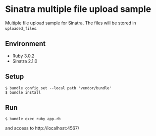 # Sinatra multiple file upload sample

Multiple file upload sample for Sinatra.
The files will be stored in `uploaded_files`.


## Environment
- Ruby 3.0.2
- Sinatra 2.1.0


## Setup
```console
$ bundle config set --local path 'vendor/bundle'
$ bundle install 
```


## Run
```console
$ bundle exec ruby app.rb
```

and access to http://localhost:4567/
